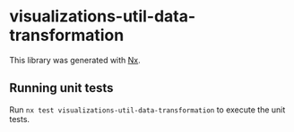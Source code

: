 # visualizations-util-data-transformation

This library was generated with [Nx](https://nx.dev).

## Running unit tests

Run `nx test visualizations-util-data-transformation` to execute the unit tests.
